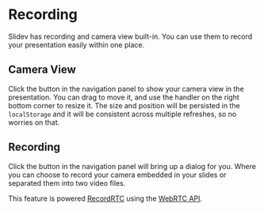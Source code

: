# Recording

Slidev has recording and camera view built-in. You can use them to record your presentation easily within one place.

## Camera View

Click the <carbon-user-avatar class="inline-icon-btn"/> button in the navigation panel to show your camera view in the presentation. You can drag to move it, and use the handler on the right bottom corner to resize it. The size and position will be persisted in the `localStorage` and it will be consistent across multiple refreshes, so no worries on that.

## Recording

Click the <carbon-video class="inline-icon-btn"/> button in the navigation panel will bring up a dialog for you. Where you can choose to record your camera embedded in your slides or separated them into two video files.

This feature is powered [RecordRTC](https://github.com/muaz-khan/RecordRTC) using the [WebRTC API](https://webrtc.org/).
